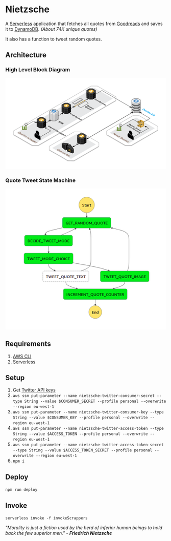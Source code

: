 # Nietzsche

A [Serverless](https://serverless.com) application that fetches all quotes from [Goodreads](https://www.goodreads.com/quotes) and saves it to [DynamoDB](https://aws.amazon.com/dynamodb). *(About 74K unique quotes)*

It also has a function to tweet random quotes.

## Architecture

### High Level Block Diagram

![logo](./architecture.png "Architecture Diagram")

### Quote Tweet State Machine

![logo](./statemachine.png "Architecture Diagram")

## Requirements

1. [AWS CLI](https://docs.aws.amazon.com/cli/latest/userguide/cli-chap-install.html)
2. [Serverless](https://serverless.com)

## Setup

1. Get [Twitter API keys](https://developer.twitter.com/en/apps)
2. `aws ssm put-parameter --name nietzsche-twitter-consumer-secret --type String --value $CONSUMER_SECRET --profile personal --overwrite --region eu-west-1`
3. `aws ssm put-parameter --name nietzsche-twitter-consumer-key --type String --value $CONSUMER_KEY --profile personal --overwrite --region eu-west-1`
4. `aws ssm put-parameter --name nietzsche-twitter-access-token --type String --value $ACCESS_TOKEN --profile personal --overwrite --region eu-west-1`
5. `aws ssm put-parameter --name nietzsche-twitter-access-token-secret --type String --value $ACCESS_TOKEN_SECRET --profile personal --overwrite --region eu-west-1`
6. `npm i`

## Deploy

`npm run deploy`

## Invoke

`serverless invoke -f invokeScrappers`

*"Morality is just a fiction used by the herd of inferior human beings to hold back the few superior men." - **Friedrich Nietzsche***

